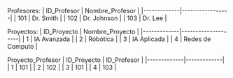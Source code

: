 Profesores:
| ID_Profesor | Nombre_Profesor |
|-------------|-----------------|
| 101         | Dr. Smith       |
| 102         | Dr. Johnson     |
| 103         | Dr. Lee         |

Proyectos:
| ID_Proyecto | Nombre_Proyecto    |
|-------------|--------------------|
| 1           | IA Avanzada        | 
| 2           | Robótica           | 
| 3           | IA Aplicada        |
| 4           | Redes de Computo   |

Proyecto_Profesor
| ID_Proyecto | ID_Profesor |
|-------------|-------------|
| 1           | 101         |
| 2           | 102         |
| 3           | 101         |
| 4           | 103         |
